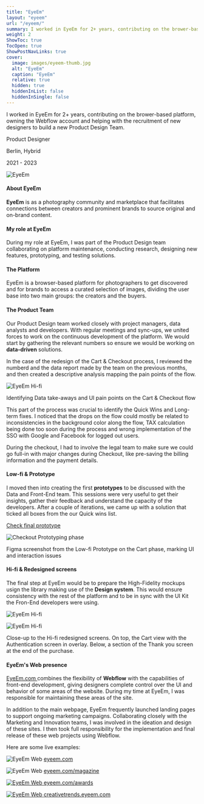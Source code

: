 ```yaml
---
title: "EyeEm"
layout: "eyeem"
url: "/eyeem/"
summary: I worked in EyeEm for 2+ years, contributing on the brower-based platform, owning the Webflow account and helping with the recruitment of new designers to build a new Product Design Team.
weight: 2
ShowToc: true
TocOpen: true
ShowPostNavLinks: true
cover:
  image: images/eyeem-thumb.jpg
  alt: "EyeEm"
  caption: "EyeEm"
  relative: true
  hidden: true
  hiddenInList: false
  hiddenInSingle: false
---
```


<div class="intro-info">

<p class="intro-description">I worked in EyeEm for 2+ years, contributing on the brower-based platform, owning the Webflow account and helping with the recruitment of new designers to build a new Product Design Team.</p>
  <div class="intro-details-wrapper">
    <p class="intro-details no-margin-bottom"><span class="fi" style="background-image: url(images/mouse.svg)"></span> Product Designer</p>
    <p class="intro-details no-margin-bottom"><span class="fi" style="background-image: url(images/location.svg)"></span> Berlin, Hybrid</p>
    <p class="intro-details no-margin-bottom"><span class="fi" style="background-image: url(images/calendar.svg)"></span> 2021 - 2023</p>
  </div>

</div>

![EyeEm](images/eyeem-intro.jpg)

#### About EyeEm

**EyeEm** is as a photography community and marketplace that facilitates connections between creators and prominent brands to source original and on-brand content.

#### My role at EyeEm

During my role at EyeEm, I was part of the Product Design team collaborating on platform maintenance, conducting research, designing new features, prototyping, and testing solutions.

#### The Platform

EyeEm is a browser-based platform for photographers to get discovered and for brands to access a curated selection of images, dividing the user base into two main groups: the creators and the buyers.

#### The Product Team

Our Product Design team worked closely with project managers, data analysts and developers. With regular meetings and sync-ups, we united forces to work on the continuous development of the platform. We would start by gathering the relevant numbers so ensure we would be working on **data-driven** solutions.

In the case of the redesign of the Cart & Checkout process, I reviewed the numberd and the data report made by the team on the previous months, and then created a descriptive analysis mapping the pain points of the flow.

![EyeEm Hi-fi](images/eyeem-user-flow.png)

<p class="photo-footnote">Identifying Data take-aways and UI pain points on the Cart & Checkout flow</p>

This part of the process was crucial to identify the Quick Wins and Long-term fixes. I noticed that the drops on the flow could mostly be related to inconsistencies in the background color along the flow, TAX calculation being done too soon during the process and wrong implementation of the SSO with Google and Facebook for logged out users. 

During the checkout, I had to involve the legal team to make sure we could go full-in with major changes during Checkout, like pre-saving the billing information and the payment details.

#### Low-fi & Prototype

I moved then into creating the first **prototypes** to be discussed with the Data and Front-End team. This sessions were very useful to get their insights, gather their feedback and understand the capacity of the developers. After a couple of iterations, we came up with a solution that ticked all boxes from the our Quick wins list.

<a href="https://www.figma.com/proto/8uY2K7IVQ9ZY0zZ6nbfgLY/Cart-%26-Checkout-process-(Quick-wins)-(Copy)?page-id=2754%3A8279&node-id=2767-16673&viewport=831%2C395%2C0.06&t=CbdfJQfKEAJWeuO0-1&scaling=min-zoom&starting-point-node-id=2767%3A16673&show-proto-sidebar=1
" target="_blank">Check final prototype<span class="fi" style="background-image: url(images/ext-link.svg)"></span></a>

![Checkout Prototyping phase](images/cart-protoyping-phase.png)

<p class="photo-footnote">Figma screenshot from the Low-fi Prototype on the Cart phase, marking UI and interaction issues</p>

#### Hi-fi & Redesigned screens

The final step at EyeEm would be to prepare the High-Fidelity mockups usign the library making use of the **Design system**. This would ensure consistency with the rest of the platform and to be in sync with the UI Kit the Fron-End developers were using.

![EyeEm Hi-fi](images/eyeem-auth.png)

![EyeEm Hi-fi](images/eyeem-thank-you.png)

<p class="photo-footnote">Close-up to the Hi-fi redesigned screens. On top, the Cart view with the Authentication screen in overlay. Below, a section of the Thank you screen at the end of the purchase.</p>


#### EyeEm's Web presence

<a href="http://eyeem.com" target="_blank">EyeEm.com <span class="fi" style="background-image: url(images/ext-link.svg)"></span></a> combines the flexibility of **Webflow** with the capabilities of front-end development, giving designers complete control over the UI and behavior of some areas of the website. During my time at EyeEm, I was responsible for maintaining these areas of the site.

In addition to the main webpage, EyeEm frequently launched landing pages to support ongoing marketing campaigns. Collaborating closely with the Marketing and Innovation teams, I was involved in the ideation and design of these sites. I then took full responsibility for the implementation and final release of these web projects using Webflow.

Here are some live examples:

![EyeEm Web](images/eyeem-web.jpg)
<a href="http://eyeem.com" target="\_blank">eyeem.com<span class="fi" style="background-image: url(images/ext-link.svg)"></span></a>

![EyeEm Web](images/eyeem-magazine.jpg)
<a href="https://www.eyeem.com/magazine" target="_blank">eyeem.com/magazine<span class="fi" style="background-image: url(images/ext-link.svg)"></span></p>

![EyeEm Web](images/eyeem-awards.jpg)
<a href="https://www.eyeem.com/awards" target="\_blank">eyeem.com/awards<span class="fi" style="background-image: url(images/ext-link.svg)"></span></p>

![EyeEm Web](images/eyeem-creative-trends.jpg)
<a href="https://creativetrends.eyeem.com/" target="\_blank">creativetrends.eyeem.com<span class="fi" style="background-image: url(images/ext-link.svg)"></span></p>
